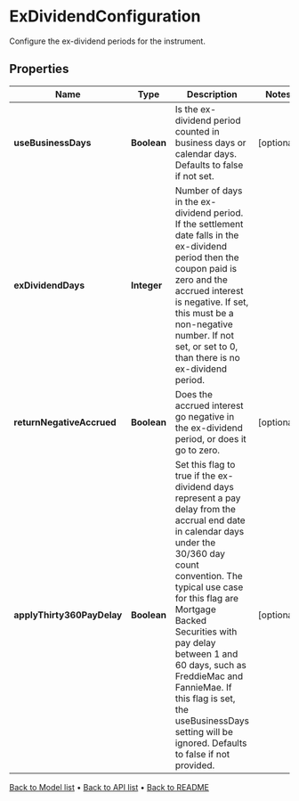 

# ExDividendConfiguration

Configure the ex-dividend periods for the instrument.

## Properties

| Name | Type | Description | Notes |
|------------ | ------------- | ------------- | -------------|
|**useBusinessDays** | **Boolean** | Is the ex-dividend period counted in business days or calendar days.  Defaults to false if not set. |  [optional] |
|**exDividendDays** | **Integer** | Number of days in the ex-dividend period.  If the settlement date falls in the ex-dividend period then the coupon paid is zero and the accrued interest is negative.  If set, this must be a non-negative number.  If not set, or set to 0, than there is no ex-dividend period. |  |
|**returnNegativeAccrued** | **Boolean** | Does the accrued interest go negative in the ex-dividend period, or does it go to zero. |  [optional] |
|**applyThirty360PayDelay** | **Boolean** | Set this flag to true if the ex-dividend days represent a pay delay from the accrual end date in calendar  days under the 30/360 day count convention. The typical use case for this flag are Mortgage Backed Securities  with pay delay between 1 and 60 days, such as FreddieMac and FannieMae. If this flag is set, the useBusinessDays  setting will be ignored.  Defaults to false if not provided. |  [optional] |



[Back to Model list](../README.md#documentation-for-models) &#8226; [Back to API list](../README.md#documentation-for-api-endpoints) &#8226; [Back to README](../README.md)



